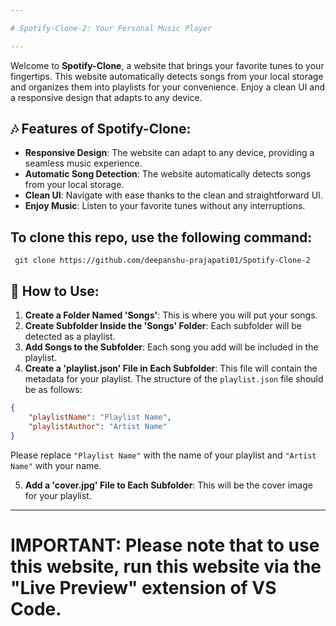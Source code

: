 ```yaml
---

# Spotify-Clone-2: Your Personal Music Player

---
```


Welcome to **Spotify-Clone**, a website that brings your favorite tunes to your fingertips. This website automatically detects songs from your local storage and organizes them into playlists for your convenience. Enjoy a clean UI and a responsive design that adapts to any device.

## 🎶 Features of Spotify-Clone:

- **Responsive Design**: The website can adapt to any device, providing a seamless music experience.
- **Automatic Song Detection**: The website automatically detects songs from your local storage.
- **Clean UI**: Navigate with ease thanks to the clean and straightforward UI.
- **Enjoy Music**: Listen to your favorite tunes without any interruptions.

## To clone this repo, use the following command:

  ```shell
   git clone https://github.com/deepanshu-prajapati01/Spotify-Clone-2
   ```


## 📁 How to Use:

1. **Create a Folder Named 'Songs'**: This is where you will put your songs.
2. **Create Subfolder Inside the 'Songs' Folder**: Each subfolder will be detected as a playlist.
3. **Add Songs to the Subfolder**: Each song you add will be included in the playlist.
4. **Create a 'playlist.json' File in Each Subfolder**: This file will contain the metadata for your playlist. The structure of the `playlist.json` file should be as follows:

```json
{
    "playlistName": "Playlist Name",
    "playlistAuthor": "Artist Name"
}
```
Please replace `"Playlist Name"` with the name of your playlist and `"Artist Name"` with your name.

5. **Add a 'cover.jpg' File to Each Subfolder**: This will be the cover image for your playlist.


---
# IMPORTANT: Please note that to use this website, run this website via the "Live Preview" extension of VS Code.


